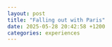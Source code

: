```yaml
---
layout: post
title: "Falling out with Paris"
date: 2025-05-28 20:42:58 +1200
categories: experiences
---
```

